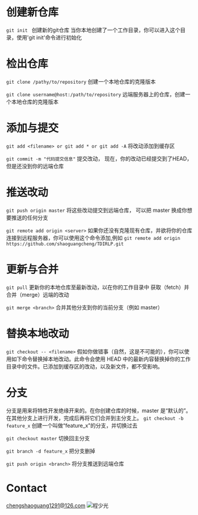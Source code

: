  创建新仓库
 =============
 `git init `
 创建新的git仓库
 当你本地创建了一个工作目录，你可以进入这个目录，使用'git init'命令进行初始化
 
 检出仓库
 =============
 `git clone /pathy/to/repository`
 创建一个本地仓库的克隆版本
 
 `git clone username@host:/path/to/repository` 
 远端服务器上的仓库，创建一个本地仓库的克隆版本

 添加与提交
 ==============
`git add <filename> or git add * or git add -A`
将改动添加到缓存区

`git commit -m "代码提交信息"`
提交改动， 现在，你的改动已经提交到了HEAD，但是还没到你的远端仓库

推送改动
===============
`git push origin master`
将这些改动提交到远端仓库， 可以把 master 换成你想要推送的任何分支

`git remote add origin <server>`
如果你还没有克隆现有仓库，并欲将你的仓库连接到远程服务器，你可以使用这个命令添加,例如 `git remote add origin https://github.com/shaoguangcheng/TDIRLP.git`

更新与合并
==================
`git pull`
更新你的本地仓库至最新改动，以在你的工作目录中 获取（fetch）并合并（merge）远端的改动

`git merge <branch>`
合并其他分支到你的当前分支（例如 master）

替换本地改动
===================
`git checkout -- <filename>`
假如你做错事（自然，这是不可能的），你可以使用如下命令替换掉本地改动。此命令会使用 HEAD 中的最新内容替换掉你的工作目录中的文件。已添加到缓存区的改动，以及新文件，都不受影响。

分支
===================
分支是用来将特性开发绝缘开来的。在你创建仓库的时候，master 是“默认的”。在其他分支上进行开发，完成后再将它们合并到主分支上。
`git checkout -b feature_x`
创建一个叫做“feature_x”的分支，并切换过去

`git checkout master`
切换回主分支

`git branch -d feature_x`
把分支删掉

`git push origin <branch>`
将分支推送到远端仓库

Contact
=====================
chengshaoguang1291@126.com
![程少光](csg.jpg "width:30px;float:right")